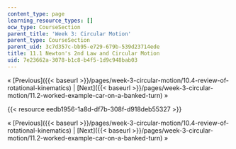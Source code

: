 ```yaml
---
content_type: page
learning_resource_types: []
ocw_type: CourseSection
parent_title: 'Week 3: Circular Motion'
parent_type: CourseSection
parent_uid: 3c7d357c-bb95-e729-679b-539d23714ede
title: 11.1 Newton's 2nd Law and Circular Motion
uid: 7e23662a-3078-b1c8-b4f5-1d9c948bab03
---
```


« [Previous]({{< baseurl >}}/pages/week-3-circular-motion/10.4-review-of-rotational-kinematics) | [Next]({{< baseurl >}}/pages/week-3-circular-motion/11.2-worked-example-car-on-a-banked-turn) »

{{< resource eedb1956-1a8d-df7b-308f-d918deb55327 >}}

« [Previous]({{< baseurl >}}/pages/week-3-circular-motion/10.4-review-of-rotational-kinematics) | [Next]({{< baseurl >}}/pages/week-3-circular-motion/11.2-worked-example-car-on-a-banked-turn) »